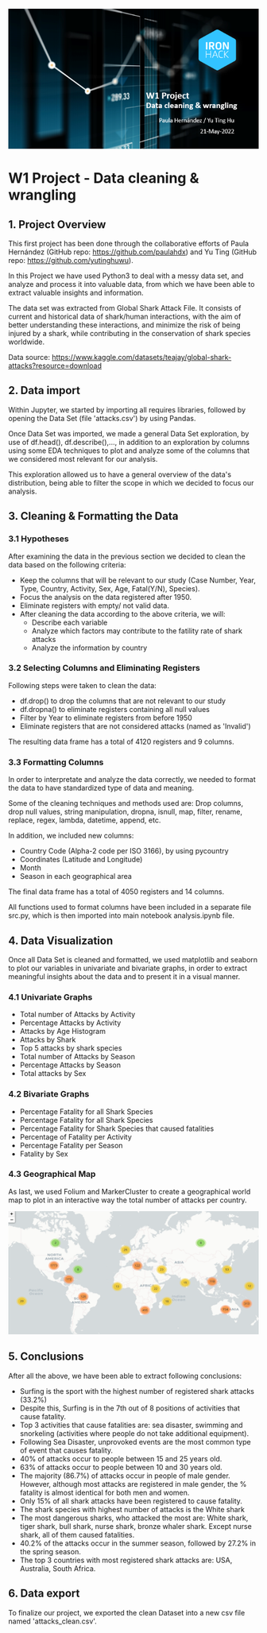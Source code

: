 ![cover](cover.jpg)

# W1 Project - Data cleaning & wrangling

## 1. Project Overview
This first project has been done through the collaborative efforts of Paula Hernández (GitHub repo: https://github.com/paulahdx) and Yu Ting (GitHub repo: https://github.com/yutinghuwu).

In this Project we have used Python3 to deal with a messy data set, and analyze and process it into valuable data, from which we have been able to extract valuable insights and information.

The data set was extracted from Global Shark Attack File. It consists of current and historical data of shark/human interactions, with the aim of better understanding these interactions, and minimize the risk of being injured by a shark, while contributing in the conservation of shark species worldwide. 

Data source: 
https://www.kaggle.com/datasets/teajay/global-shark-attacks?resource=download

## 2. Data import
Within Jupyter, we started by importing all requires libraries, followed by opening the Data Set (file 'attacks.csv') by using Pandas.

Once Data Set was imported, we made a general Data Set exploration, by use of df.head(), df.describe(),..., in addition to an exploration by columns using some EDA techniques to plot and analyze some of the columns that we considered most relevant for our analysis. 

This exploration allowed us to have a general overview of the data's distribution, being able to filter the scope in which we decided to focus our analysis.

## 3. Cleaning & Formatting the Data

### 3.1 Hypotheses
After examining the data in the previous section we decided to clean the data based on the following criteria:
- Keep the columns that will be relevant to our study (Case Number, Year, Type, Country, Activity, Sex, Age, Fatal(Y/N), Species).
- Focus the analysis on the data registered after 1950.
- Eliminate registers with empty/ not valid data.
- After cleaning the data according to the above criteria, we will:
    - Describe each variable
    - Analyze which factors may contribute to the fatility rate of shark attacks
    - Analyze the information by country

### 3.2 Selecting Columns and Eliminating Registers
Following steps were taken to clean the data:
- df.drop() to drop the columns that are not relevant to our study
- df.dropna() to eliminate registers containing all null values
- Filter by Year to eliminate registers from before 1950
- Eliminate registers that are not considered attacks (named as 'Invalid')

The resulting data frame has a total of 4120 registers and 9 columns.
 
### 3.3 Formatting Columns
In order to interpretate and analyze the data correctly, we needed to format the data to have standardized type of data and meaning.

Some of the cleaning techniques and methods used are: 
Drop columns, drop null values, string manipulation, dropna, isnull, map, 
filter, rename, replace, regex, lambda, datetime, append, etc.

In addition, we included new columns: 
- Country Code (Alpha-2 code per ISO 3166), by using pycountry
- Coordinates (Latitude and Longitude)
- Month
- Season in each geographical area

The final data frame has a total of 4050 registers and 14 columns.

All functions used to format columns have been included in a separate file src.py, which is then imported into main notebook analysis.ipynb file.

## 4. Data Visualization
Once all Data Set is cleaned and formatted, we used matplotlib and seaborn to plot our variables in univariate and bivariate graphs, in order to extract meaningful insights about the data and to present it in a visual manner.

### 4.1 Univariate Graphs 
- Total number of Attacks by Activity
- Percentage Attacks by Activity
- Attacks by Age Histogram
- Attacks by Shark
- Top 5 attacks by shark species 
- Total number of Attacks by Season
- Percentage Attacks by Season
- Total attacks by Sex

### 4.2 Bivariate Graphs 
- Percentage Fatality for all Shark Species
- Percentage Fatality for all Shark Species
- Percentage Fatality for Shark Species that caused fatalities
- Percentage of Fatality per Activity 
- Percentage Fatality per Season
- Fatality by Sex

### 4.3 Geographical Map 
As last, we used Folium and MarkerCluster to create a geographical world map to plot in an interactive way the total number of attacks per country. 

![map](map.jpg)

## 5. Conclusions
After all the above, we have been able to extract following conclusions:
- Surfing is the sport with the highest number of registered shark attacks (33.2%)
- Despite this, Surfing is in the 7th out of 8 positions of activities that cause fatality.
- Top 3 activities that cause fatalities are: sea disaster, swimming and snorkeling (activities where people do not take additional equipment).
- Following Sea Disaster, unprovoked events are the most common type of event that causes fatality.
- 40% of attacks occur to people between 15 and 25 years old.
- 63% of attacks occur to people between 10 and 30 years old.
- The majority (86.7%) of attacks occur in people of male gender. However, although most attacks are registered in male gender, the % fatality is almost identical for both men and women.
- Only 15% of all shark attacks have been registered to cause fatality.
- The shark species with highest number of attacks is the White shark
- The most dangerous sharks, who attacked the most are: White shark, tiger shark, bull shark, nurse shark, bronze whaler shark. Except nurse shark, all of them caused fatalities.
- 40.2% of the attacks occur in the summer season, followed by 27.2% in the spring season.
- The top 3 countries with most registered shark attacks are: USA, Australia, South Africa.

## 6. Data export
To finalize our project, we exported the clean Dataset into a new csv file named 'attacks_clean.csv'.
